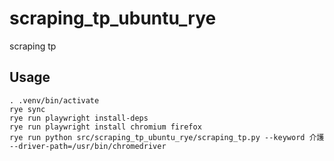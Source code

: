 # scraping_tp_ubuntu_rye
scraping tp

## Usage
```
. .venv/bin/activate
rye sync
rye run playwright install-deps
rye run playwright install chromium firefox
rye run python src/scraping_tp_ubuntu_rye/scraping_tp.py --keyword 介護 --driver-path=/usr/bin/chromedriver
```
